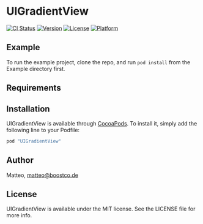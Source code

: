 # UIGradientView

[![CI Status](http://img.shields.io/travis/Matteo/UIGradientView.svg?style=flat)](https://travis-ci.org/Matteo/UIGradientView)
[![Version](https://img.shields.io/cocoapods/v/UIGradientView.svg?style=flat)](http://cocoapods.org/pods/UIGradientView)
[![License](https://img.shields.io/cocoapods/l/UIGradientView.svg?style=flat)](http://cocoapods.org/pods/UIGradientView)
[![Platform](https://img.shields.io/cocoapods/p/UIGradientView.svg?style=flat)](http://cocoapods.org/pods/UIGradientView)

## Example

To run the example project, clone the repo, and run `pod install` from the Example directory first.

## Requirements

## Installation

UIGradientView is available through [CocoaPods](http://cocoapods.org). To install
it, simply add the following line to your Podfile:

```ruby
pod "UIGradientView"
```

## Author

Matteo, matteo@boostco.de

## License

UIGradientView is available under the MIT license. See the LICENSE file for more info.
